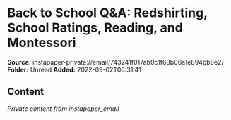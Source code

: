 # Back to School Q&A: Redshirting, School Ratings, Reading, and Montessori

**Source:** instapaper-private://email/743241f017ab0c1f68b06a1e894bb8e2/
**Folder:** Unread
**Added:** 2022-09-02T06:31:41




## Content
*Private content from instapaper_email*
